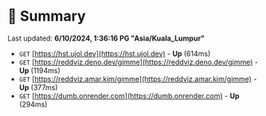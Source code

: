 # 📖 Summary
Last updated: **6/10/2024, 1:36:16 PG "Asia/Kuala_Lumpur"**

- `GET` [https://hst.ujol.dev](https://hst.ujol.dev) - **Up** (614ms)
- `GET` [https://reddviz.deno.dev/gimme](https://reddviz.deno.dev/gimme) - **Up** (1194ms)
- `GET` [https://reddviz.amar.kim/gimme](https://reddviz.amar.kim/gimme) - **Up** (377ms)
- `GET` [https://dumb.onrender.com](https://dumb.onrender.com) - **Up** (294ms)
